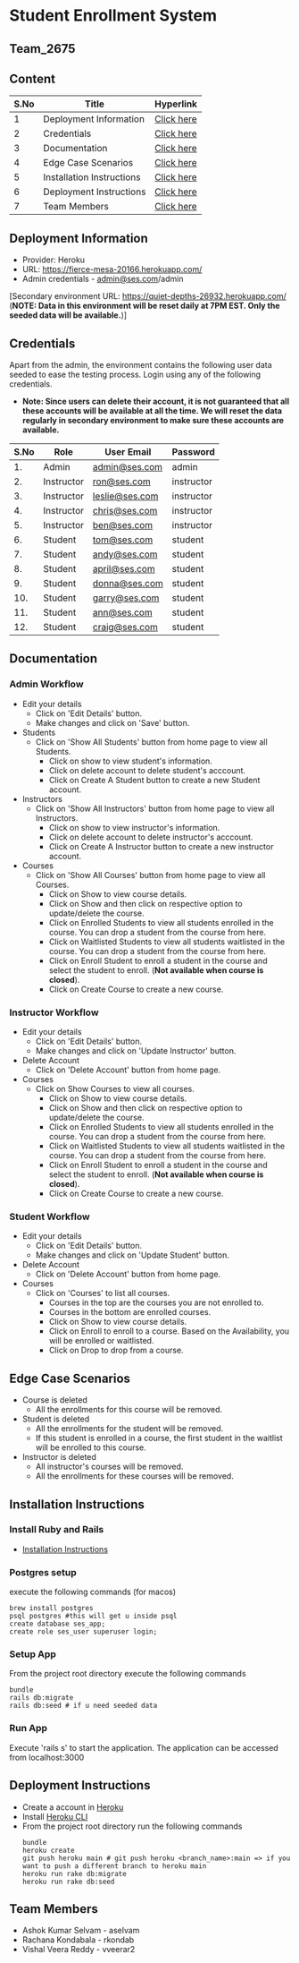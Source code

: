 # Student Enrollment System
## Team_2675

## Content

| S.No | Title | Hyperlink |
| - | - | - |
| 1 | Deployment Information | [Click here](#deployment-information) |
| 2 | Credentials | [Click here](#credentials) |
| 3 | Documentation | [Click here](#documentation) |
| 4 | Edge Case Scenarios | [Click here](#edge-case-scenarios) |
| 5 | Installation Instructions | [Click here](#installation-instructions) |
| 6 | Deployment Instructions | [Click here](#deployment-instructions) |
| 7 | Team Members | [Click here](#team-members) |


## Deployment Information
- Provider: Heroku
- URL: https://fierce-mesa-20166.herokuapp.com/
- Admin credentials - admin@ses.com/admin

[Secondary environment URL: https://quiet-depths-26932.herokuapp.com/ (**NOTE: Data in this environment will be reset daily at 7PM EST. Only the seeded data will be available.**)]

## Credentials

Apart from the admin, the environment contains the following user data seeded to ease the testing process.
Login using any of the following credentials.
- **Note: Since users can delete their account, it is not guaranteed that all these accounts will be available at all the time. We will reset the data regularly in secondary environment to make sure these accounts are available.**

| S.No | Role | User Email | Password | 
|-|-|-|-|
| 1. | Admin | admin@ses.com | admin |
| 2. | Instructor | ron@ses.com | instructor |
| 3. | Instructor | leslie@ses.com | instructor |
| 4. | Instructor | chris@ses.com | instructor |
| 5. | Instructor | ben@ses.com | instructor |
| 6. | Student | tom@ses.com | student |
| 7. | Student | andy@ses.com | student |
| 8. | Student | april@ses.com | student |
| 9. | Student | donna@ses.com | student |
| 10. | Student | garry@ses.com | student |
| 11. | Student | ann@ses.com | student |
| 12. | Student | craig@ses.com | student |


## Documentation

### Admin Workflow

  - Edit your details
    + Click on 'Edit Details' button.
    + Make changes and click on 'Save' button.
  - Students
    + Click on 'Show All Students' button from home page to view all Students.
      * Click on show to view student's information.
      * Click on delete account to delete student's acccount.
      * Click on Create A Student button to create a new Student account.
  - Instructors 
    + Click on 'Show All Instructors' button from home page to view all Instructors.
      * Click on show to view instructor's information.
      * Click on delete account to delete instructor's acccount.
      * Click on Create A Instructor button to create a new instructor account.
  - Courses
    + Click on 'Show All Courses' button from home page to view all Courses.
      * Click on Show to view course details.
      * Click on Show and then click on respective option to update/delete the course.
      * Click on Enrolled Students to view all students enrolled in the course. You can drop a student from the course from here.
      * Click on Waitlisted Students to view all students waitlisted in the course. You can drop a student from the course from here.
      * Click on Enroll Student to enroll a student in the course and select the student to enroll. (**Not available when course is closed**).
      * Click on Create Course to create a new course.

### Instructor Workflow
  - Edit your details
    + Click on 'Edit Details' button.
    + Make changes and click on 'Update Instructor' button.
  - Delete Account
    + Click on 'Delete Account' button from home page.
  - Courses
    + Click on Show Courses to view all courses.
      * Click on Show to view course details.
      * Click on Show and then click on respective option to update/delete the course.
      * Click on Enrolled Students to view all students enrolled in the course. You can drop a student from the course from here.
      * Click on Waitlisted Students to view all students waitlisted in the course. You can drop a student from the course from here.
      * Click on Enroll Student to enroll a student in the course and select the student to enroll. (**Not available when course is closed**).
      * Click on Create Course to create a new course.

### Student Workflow
  - Edit your details
    + Click on 'Edit Details' button.
    + Make changes and click on 'Update Student' button.
  - Delete Account
    + Click on 'Delete Account' button from home page.
  - Courses
    + Click on 'Courses' to list all courses. 
      * Courses in the top are the courses you are not enrolled to. 
      * Courses in the bottom are enrolled courses.
      * Click on Show to view course details.
      * Click on Enroll to enroll to a course. Based on the Availability, you will be enrolled or waitlisted.
      * Click on Drop to drop from a course.
    
## Edge Case Scenarios
  - Course is deleted
    + All the enrollments for this course will be removed.
  - Student is deleted
    + All the enrollments for the student will be removed.
    + If this student is enrolled in a course, the first student in the waitlist will be enrolled to this course.
  - Instructor is deleted
    + All instructor's courses will be removed.
    + All the enrollments for these courses will be removed.
  

## Installation Instructions

### Install Ruby and Rails
  - [Installation Instructions](https://guides.rubyonrails.org/v5.1/getting_started.html)

### Postgres setup

execute the following commands (for macos)
```
brew install postgres
psql postgres #this will get u inside psql
create database ses_app;
create role ses_user superuser login;
```

### Setup App

From the project root directory execute the following commands

```
bundle
rails db:migrate
rails db:seed # if u need seeded data
```

### Run App

Execute 'rails s' to start the application.
The application can be accessed from localhost:3000

## Deployment Instructions

  - Create a account in [Heroku](https://signup.heroku.com/login)
  - Install [Heroku CLI](https://devcenter.heroku.com/articles/heroku-cli)
  - From the project root directory run the following commands
    ```
    bundle
    heroku create
    git push heroku main # git push heroku <branch_name>:main => if you want to push a different branch to heroku main
    heroku run rake db:migrate
    heroku run rake db:seed
    ```

## Team Members

  - Ashok Kumar Selvam - aselvam
  - Rachana Kondabala - rkondab
  - Vishal Veera Reddy - vveerar2


